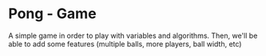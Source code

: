 # Pong - Game
A simple game in order to play with variables and algorithms.
Then, we'll be able to add some features (multiple balls, more players, ball width, etc)